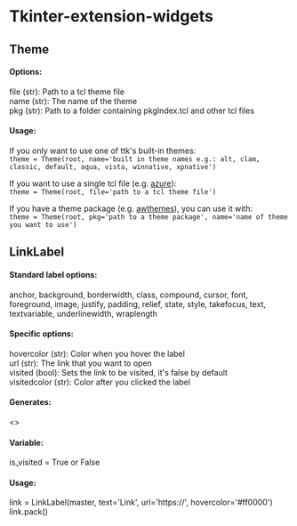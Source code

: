 # Tkinter-extension-widgets

## Theme

#### Options:
            
file (str): Path to a tcl theme file\
name (str): The name of the theme\
pkg (str): Path to a folder containing pkgIndex.tcl and other tcl files
            
#### Usage:
        
If you only want to use one of ttk's built-in themes:\
`theme = Theme(root, name='built in theme names e.g.: alt, clam, classic, default, aqua, vista, winnative, xpnative')`

If you want to use a single tcl file (e.g. [azure](https://github.com/rdbende/Azure-ttk-theme)):\
`theme = Theme(root, file='path to a tcl theme file')`
                
If you have a theme package (e.g. [awthemes](https://sourceforge.net/projects/tcl-awthemes/)), you can use it with:\
`theme = Theme(root, pkg='path to a theme package', name='name of theme you want to use')`

## LinkLabel

#### Standard label options:
            
anchor, background, borderwidth, class, compound, cursor, font, foreground, image, justify, padding, relief, state, style, takefocus, text, textvariable, underlinewidth, wraplength
                
#### Specific options:
            
hovercolor (str): Color when you hover the label\
url (str): The link that you want to open\
visited (bool): Sets the link to be visited, it's false by default\
visitedcolor (str): Color after you clicked the label
            
#### Generates:

<<LinkOpened>>
            
#### Variable:
        
is_visited = True or False

#### Usage:
        
link = LinkLabel(master, text='Link', url='https://', hovercolor='#ff0000')
link.pack()
                
         
